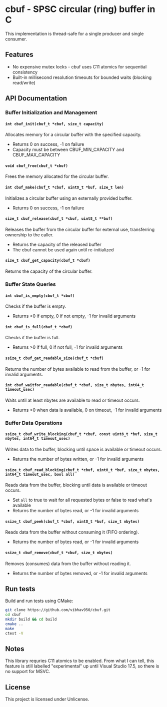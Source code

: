 # cbuf - SPSC circular (ring) buffer in C

This implementation is thread-safe for a single producer and single consumer.

## Features

- No expensive mutex locks - cbuf uses C11 atomics for sequential consistency
- Built-in millisecond resolution timeouts for bounded waits (blocking read/write)

## API Documentation

### Buffer Initialization and Management

#### `int cbuf_init(cbuf_t *cbuf, size_t capacity)`

Allocates memory for a circular buffer with the specified capacity.

- Returns 0 on success, -1 on failure
- Capacity must be between CBUF_MIN_CAPACITY and CBUF_MAX_CAPACITY

#### `void cbuf_free(cbuf_t *cbuf)`

Frees the memory allocated for the circular buffer.

#### `int cbuf_make(cbuf_t *cbuf, uint8_t *buf, size_t len)`

Initializes a circular buffer using an externally provided buffer.

- Returns 0 on success, -1 on failure

#### `size_t cbuf_release(cbuf_t *cbuf, uint8_t **buf)`

Releases the buffer from the circular buffer for external use, transferring ownership to the caller.

- Returns the capacity of the released buffer
- The cbuf cannot be used again until re-initialized

#### `size_t cbuf_get_capacity(cbuf_t *cbuf)`

Returns the capacity of the circular buffer.

### Buffer State Queries

#### `int cbuf_is_empty(cbuf_t *cbuf)`

Checks if the buffer is empty.

- Returns >0 if empty, 0 if not empty, -1 for invalid arguments

#### `int cbuf_is_full(cbuf_t *cbuf)`

Checks if the buffer is full.

- Returns >0 if full, 0 if not full, -1 for invalid arguments

#### `ssize_t cbuf_get_readable_size(cbuf_t *cbuf)`

Returns the number of bytes available to read from the buffer, or -1 for invalid arguments.

#### `int cbuf_waitfor_readable(cbuf_t *cbuf, size_t nbytes, int64_t timeout_usec)`

Waits until at least nbytes are available to read or timeout occurs.

- Returns >0 when data is available, 0 on timeout, -1 for invalid arguments

### Buffer Data Operations

#### `ssize_t cbuf_write_blocking(cbuf_t *cbuf, const uint8_t *buf, size_t nbytes, int64_t timeout_usec)`

Writes data to the buffer, blocking until space is available or timeout occurs.

- Returns the number of bytes written, or -1 for invalid arguments

#### `ssize_t cbuf_read_blocking(cbuf_t *cbuf, uint8_t *buf, size_t nbytes, int64_t timeout_usec, bool all)`

Reads data from the buffer, blocking until data is available or timeout occurs.

- Set `all` to true to wait for all requested bytes or false to read what's available
- Returns the number of bytes read, or -1 for invalid arguments

#### `ssize_t cbuf_peek(cbuf_t *cbuf, uint8_t *buf, size_t nbytes)`

Reads data from the buffer without consuming it (FIFO ordering).

- Returns the number of bytes read, or -1 for invalid arguments

#### `ssize_t cbuf_remove(cbuf_t *cbuf, size_t nbytes)`

Removes (consumes) data from the buffer without reading it.

- Returns the number of bytes removed, or -1 for invalid arguments

## Run tests

Build and run tests using CMake:

```zsh
git clone https://github.com/vibhav950/cbuf.git
cd cbuf
mkdir build && cd build
cmake ..
make
ctest -V
```

## Notes

This library requries C11 atomics to be enabled. From what I can tell, this feature is still labelled
"experimental" up until Visual Studio 17.5, so there is no support for MSVC.

## License

This project is licensed under Unlicense.
